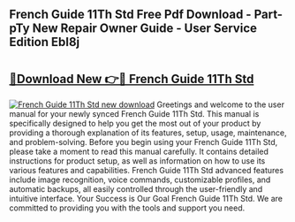 ## French Guide 11Th Std Free Pdf Download - Part-pTy New Repair Owner Guide - User Service Edition EbI8j

# <h2><a href="http://bc62080.oget.top/?id=French+Guide+11Th+Std">🔗Download New 👉🔴 French Guide 11Th Std</a></h2>

[![French Guide 11Th Std new download](https://i.imgur.com/5g1atiW.png)](http://bc62080.oget.top/?id=French+Guide+11Th+Std)
Greetings and welcome to the user manual for your newly synced French Guide 11Th Std. This manual is specifically designed to help you get the most out of your product by providing a thorough explanation of its features, setup, usage, maintenance, and problem-solving. Before you begin using your French Guide 11Th Std, please take a moment to read this manual carefully. It contains detailed instructions for product setup, as well as information on how to use its various features and capabilities. French Guide 11Th Std advanced features include image recognition, voice commands, customizable profiles, and automatic backups, all easily controlled through the user-friendly and intuitive interface. Your Success is Our Goal French Guide 11Th Std. We are committed to providing you with the tools and support you need.
